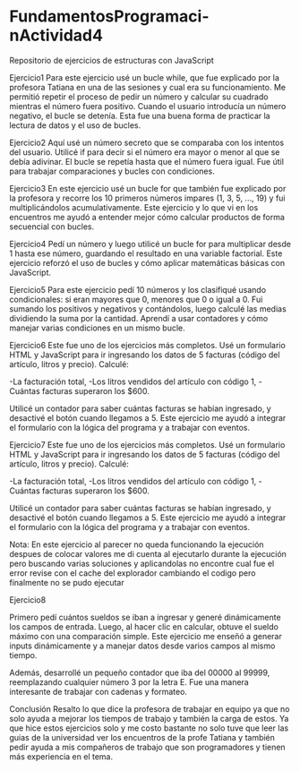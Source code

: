 # FundamentosProgramaci-nActividad4
Repositorio de ejercicios de estructuras con JavaScript

Ejercicio1
Para este ejercicio usé un bucle while, que fue explicado por la profesora Tatiana en una de las sesiones y cual era su funcionamiento. Me permitió repetir el proceso de pedir un número y calcular su cuadrado mientras el número fuera positivo. Cuando el usuario introducía un número negativo, el bucle se detenía. Esta fue una buena forma de practicar la lectura de datos y el uso de bucles.

Ejercicio2
Aquí usé un número secreto que se comparaba con los intentos del usuario. Utilicé if para decir si el número era mayor o menor al que se debía adivinar. El bucle se repetía hasta que el número fuera igual. Fue útil para trabajar comparaciones y bucles con condiciones.

Ejercicio3
En este ejercicio usé un bucle for que también fue explicado por la profesora y recorre los 10 primeros números impares (1, 3, 5, ..., 19) y fui multiplicándolos acumulativamente. Este ejercicio y lo que vi en los encuentros me ayudó a entender mejor cómo calcular productos de forma secuencial con bucles.

Ejercicio4
Pedí un número y luego utilicé un bucle for para multiplicar desde 1 hasta ese número, guardando el resultado en una variable factorial. Este ejercicio reforzó el uso de bucles y cómo aplicar matemáticas básicas con JavaScript.

Ejercicio5
Para este ejercicio pedí 10 números y los clasifiqué usando condicionales: si eran mayores que 0, menores que 0 o igual a 0. Fui sumando los positivos y negativos y contándolos, luego calculé las medias dividiendo la suma por la cantidad. Aprendí a usar contadores y cómo manejar varias condiciones en un mismo bucle.

Ejercicio6
Este fue uno de los ejercicios más completos. Usé un formulario HTML y JavaScript para ir ingresando los datos de 5 facturas (código del artículo, litros y precio). Calculé:

-La facturación total,
-Los litros vendidos del artículo con código 1,
-Cuántas facturas superaron los $600.

Utilicé un contador para saber cuántas facturas se habían ingresado, y desactivé el botón cuando llegamos a 5. Este ejercicio me ayudó a integrar el formulario con la lógica del programa y a trabajar con eventos.

Ejercicio7
Este fue uno de los ejercicios más completos. Usé un formulario HTML y JavaScript para ir ingresando los datos de 5 facturas (código del artículo, litros y precio). Calculé:

-La facturación total,
-Los litros vendidos del artículo con código 1,
-Cuántas facturas superaron los $600.

Utilicé un contador para saber cuántas facturas se habían ingresado, y desactivé el botón cuando llegamos a 5. Este ejercicio me ayudó a integrar el formulario con la lógica del programa y a trabajar con eventos.

Nota: En este ejercicio al parecer no queda funcionando la ejecución despues de colocar valores me di cuenta al ejecutarlo durante la ejecución pero buscando varias soluciones y aplicandolas no encontre cual fue el error revise con el cache del explorador cambiando el codigo pero finalmente no se pudo ejecutar

Ejercicio8

Primero pedí cuántos sueldos se iban a ingresar y generé dinámicamente los campos de entrada. Luego, al hacer clic en calcular, obtuve el sueldo máximo con una comparación simple. Este ejercicio me enseñó a generar inputs dinámicamente y a manejar datos desde varios campos al mismo tiempo.

Además, desarrollé un pequeño contador que iba del 00000 al 99999, reemplazando cualquier número 3 por la letra E. Fue una manera interesante de trabajar con cadenas y formateo.

Conclusión
Resalto lo que dice la profesora de trabajar en equipo ya que no solo ayuda a mejorar los tiempos de trabajo y también la carga de estos. Ya que hice estos ejercicios solo y me costo bastante no solo tuve que leer las guias de la universidad ver los encuentros de la profe Tatiana y también  pedir ayuda a mis compañeros de trabajo que son programadores y tienen más experiencia en el tema.
